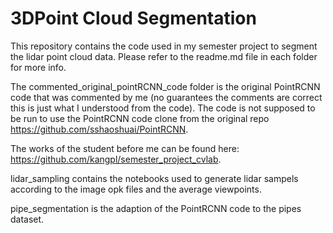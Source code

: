 # 3DPoint Cloud Segmentation

This repository contains the code used in my semester project to segment the lidar point cloud data.
Please refer to the readme.md file in each folder for more info.

The commented_original_pointRCNN_code folder is the original PointRCNN code that was commented by me (no guarantees the comments are correct this is just what I understood from the code). The code is not supposed to be run to use the PointRCNN code clone from the original repo <https://github.com/sshaoshuai/PointRCNN>.

The works of the student before me can be found here: <https://github.com/kangpl/semester_project_cvlab>.

lidar_sampling contains  the notebooks used to generate lidar sampels according to the image opk files and the average viewpoints.

pipe_segmentation is the adaption of the PointRCNN code to the pipes dataset.
